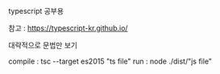 typescript 공부용

참고 : https://typescript-kr.github.io/

대략적으로 문법만 보기

compile : tsc --target es2015 "ts file"
run : node ./dist/"js file"

